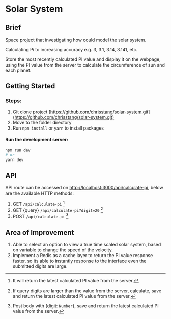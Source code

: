 # Solar System

## Brief
Space project that investigating how could model the solar system.

Calculating Pi to increasing accuracy e.g. 3, 3.1, 3.14, 3.141, etc.

Store the most recently calculated PI value and display it on the webpage, using the PI value from the server to calculate the circumference of sun and each planet.

## Getting Started
### Steps:
1. Git clone project [https://github.com/chrisstang/solar-system.git](https://github.com/chrisstang/solar-system.git)
2. Move to the folder directory
3. Run `npm install` or `yarn` to install packages

#### Run the development server: 
```bash
npm run dev
# or
yarn dev
```

## API
API route can be accessed on [http://localhost:3000/api/calculate-pi](http://localhost:3000/api/calculate-pi), below are the available HTTP methods:
1. GET `/api/calculate-pi` [^1]
2. GET {query} `/api/calculate-pi?digit=20` [^2]
3. POST `/api/calculate-pi` [^3]

[^1]: It will return the latest calculated PI value from the server.
[^2]: If query digits are larger than the value from the server, calculate, save and return the latest calculated PI value from the server.
[^3]: Post body with {digit: `Number`}, save and return the latest calculated PI value from the server.

## Area of Improvement
1. Able to select an option to view a true time scaled solar system, based on variable to change the speed of the velocity.
2. Implement a Redis as a cache layer to return the PI value response faster, so its able to instantly response to the interface even the submitted digits are large.